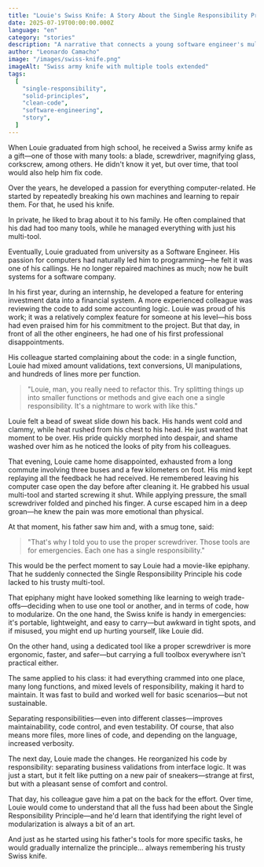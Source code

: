 ```yaml
---
title: "Louie's Swiss Knife: A Story About the Single Responsibility Principle"
date: 2025-07-19T00:00:00.000Z
language: "en"
category: "stories"
description: "A narrative that connects a young software engineer's multi-tool with the Single Responsibility Principle in code."
author: "Leonardo Camacho"
image: "/images/swiss-knife.png"
imageAlt: "Swiss army knife with multiple tools extended"
tags:
  [
    "single-responsibility",
    "solid-principles",
    "clean-code",
    "software-engineering",
    "story",
  ]
---
```


When Louie graduated from high school, he received a Swiss army knife as a gift—one of those with many tools: a blade, screwdriver, magnifying glass, corkscrew, among others. He didn't know it yet, but over time, that tool would also help him fix code.

Over the years, he developed a passion for everything computer-related. He started by repeatedly breaking his own machines and learning to repair them. For that, he used his knife.

In private, he liked to brag about it to his family. He often complained that his dad had too many tools, while he managed everything with just his multi-tool.

Eventually, Louie graduated from university as a Software Engineer. His passion for computers had naturally led him to programming—he felt it was one of his callings. He no longer repaired machines as much; now he built systems for a software company.

In his first year, during an internship, he developed a feature for entering investment data into a financial system. A more experienced colleague was reviewing the code to add some accounting logic. Louie was proud of his work; it was a relatively complex feature for someone at his level—his boss had even praised him for his commitment to the project. But that day, in front of all the other engineers, he had one of his first professional disappointments.

His colleague started complaining about the code: in a single function, Louie had mixed amount validations, text conversions, UI manipulations, and hundreds of lines more per function.

> "Louie, man, you really need to refactor this. Try splitting things up into smaller functions or methods and give each one a single responsibility. It's a nightmare to work with like this."

Louie felt a bead of sweat slide down his back. His hands went cold and clammy, while heat rushed from his chest to his head. He just wanted that moment to be over. His pride quickly morphed into despair, and shame washed over him as he noticed the looks of pity from his colleagues.

That evening, Louie came home disappointed, exhausted from a long commute involving three buses and a few kilometers on foot. His mind kept replaying all the feedback he had received. He remembered leaving his computer case open the day before after cleaning it. He grabbed his usual multi-tool and started screwing it shut. While applying pressure, the small screwdriver folded and pinched his finger. A curse escaped him in a deep groan—he knew the pain was more emotional than physical.

At that moment, his father saw him and, with a smug tone, said:

> "That's why I told you to use the proper screwdriver. Those tools are for emergencies. Each one has a single responsibility."

This would be the perfect moment to say Louie had a movie-like epiphany. That he suddenly connected the Single Responsibility Principle his code lacked to his trusty multi-tool.

That epiphany might have looked something like learning to weigh trade-offs—deciding when to use one tool or another, and in terms of code, how to modularize. On the one hand, the Swiss knife is handy in emergencies: it's portable, lightweight, and easy to carry—but awkward in tight spots, and if misused, you might end up hurting yourself, like Louie did.

On the other hand, using a dedicated tool like a proper screwdriver is more ergonomic, faster, and safer—but carrying a full toolbox everywhere isn't practical either.

The same applied to his class: it had everything crammed into one place, many long functions, and mixed levels of responsibility, making it hard to maintain. It was fast to build and worked well for basic scenarios—but not sustainable.

Separating responsibilities—even into different classes—improves maintainability, code control, and even testability. Of course, that also means more files, more lines of code, and depending on the language, increased verbosity.

The next day, Louie made the changes. He reorganized his code by responsibility: separating business validations from interface logic. It was just a start, but it felt like putting on a new pair of sneakers—strange at first, but with a pleasant sense of comfort and control.

That day, his colleague gave him a pat on the back for the effort. Over time, Louie would come to understand that all the fuss had been about the Single Responsibility Principle—and he'd learn that identifying the right level of modularization is always a bit of an art.

And just as he started using his father's tools for more specific tasks, he would gradually internalize the principle… always remembering his trusty Swiss knife.
